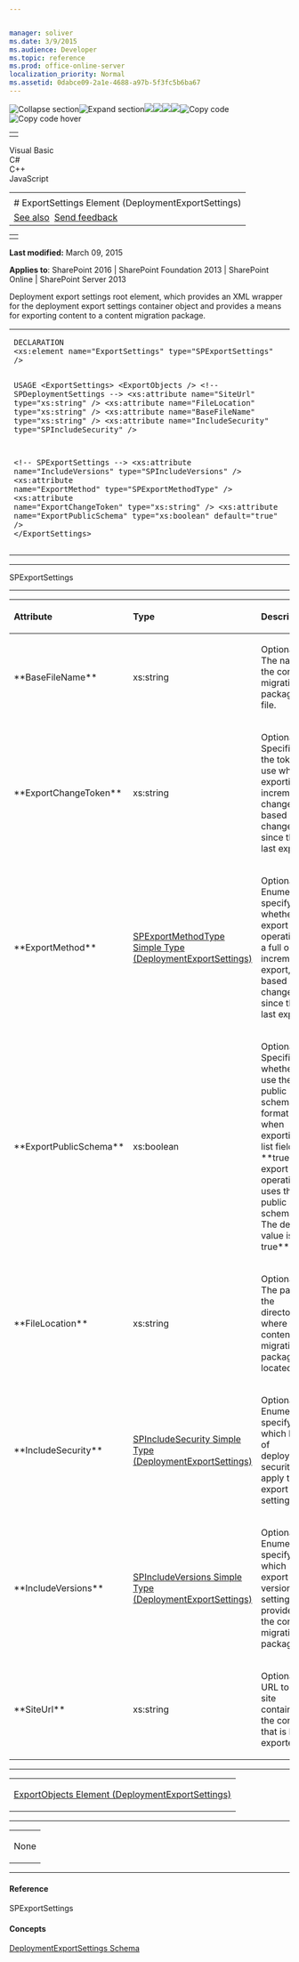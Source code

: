 ```yaml
---


manager: soliver
ms.date: 3/9/2015
ms.audience: Developer
ms.topic: reference
ms.prod: office-online-server
localization_priority: Normal
ms.assetid: 0dabce09-2a1e-4688-a97b-5f3fc5b6ba67
---
```


![Collapse
section](../icons/collapse_all.gif "Collapse section")![Expand
section](../icons/expand_all.gif "Expand section")![](../icons/collapse_all.gif)![](../icons/expand_all.gif)![](../icons/dropdown.gif)![](../icons/dropdownHover.gif)![Copy
code](../icons/copycode.gif "Copy code")![Copy code
hover](../icons/copycodeHighlight.gif "Copy code hover")
<table>
<tbody>
<tr class="odd">
<td align="left"></td>
</tr>
</tbody>
</table>

Visual Basic  
C\#  
C++  
JavaScript  

<table>
<tbody>
<tr class="odd">
<td align="left"><span id="runningHeaderText"></span></td>
</tr>
<tr class="even">
<td align="left"># ExportSettings Element (DeploymentExportSettings)</td>
</tr>
<tr class="odd">
<td align="left"><a href="#seeAlsoToggle">See also</a>  <span id="headfeedbackarea" class="feedbackhead"><a href="javascript:SubmitFeedback(&#39;docthis@Microsoft.com&#39;,&#39;&#39;,&#39;&#39;,&#39;&#39;,&#39;1.0.18082.1225&#39;,&#39;%0\dThank%20you%20for%20your%20feedback.%20The%20developer%20writing%20teams%20use%20your%20feedback%20to%20improve%20documentation.%20While%20we%20are%20reviewing%20your%20feedback,%20we%20may%20send%20you%20e-mail%20to%20ask%20for%20clarification%20or%20feedback%20on%20a%20solution.%20We%20do%20not%20use%20your%20e-mail%20address%20for%20any%20other%20purpose%20and%20we%20delete%20it%20after%20we%20finish%20our%20review.%0\AFor%20further%20information%20about%20the%20privacy%20policies%20of%20Microsoft,%20please%20see%20http://privacy.microsoft.com/en-us/default.aspx.%0\A%0\d&#39;,&#39;Customer%20feedback&#39;);">Send feedback</a></span></td>
</tr>
</tbody>
</table>

<table>
<colgroup>
<col width="100%" />
</colgroup>
<tbody>
<tr class="odd">
<td align="left"></td>
</tr>
</tbody>
</table>

**Last modified:** March 09, 2015

**Applies to**: SharePoint 2016 | SharePoint Foundation 2013 |
SharePoint Online | SharePoint Server 2013

Deployment export settings root element, which provides an XML wrapper
for the deployment export settings container object and provides a means
for exporting content to a content migration package.

<span codelanguage="other"></span>
<table>
<colgroup>
<col width="100%" />
</colgroup>
<tbody>
<tr class="odd">
<td align="left"><pre><code>DECLARATION
&lt;xs:element name=&quot;ExportSettings&quot; type=&quot;SPExportSettings&quot; /&gt;

USAGE
&lt;ExportSettings&gt;
        &lt;ExportObjects /&gt;
&lt;!-- SPDeploymentSettings --&gt;
        &lt;xs:attribute name=&quot;SiteUrl&quot; type=&quot;xs:string&quot; /&gt;
        &lt;xs:attribute name=&quot;FileLocation&quot; type=&quot;xs:string&quot; /&gt;
        &lt;xs:attribute name=&quot;BaseFileName&quot; type=&quot;xs:string&quot; /&gt;
        &lt;xs:attribute name=&quot;IncludeSecurity&quot; type=&quot;SPIncludeSecurity&quot; /&gt;

&lt;!-- SPExportSettings --&gt;
        &lt;xs:attribute name=&quot;IncludeVersions&quot; type=&quot;SPIncludeVersions&quot; /&gt;
        &lt;xs:attribute name=&quot;ExportMethod&quot; type=&quot;SPExportMethodType&quot; /&gt;
        &lt;xs:attribute name=&quot;ExportChangeToken&quot; type=&quot;xs:string&quot; /&gt;
        &lt;xs:attribute name=&quot;ExportPublicSchema&quot; type=&quot;xs:boolean&quot; default=&quot;true&quot; /&gt;
&lt;/ExportSettings&gt;</code></pre></td>
</tr>
</tbody>
</table>


-----------------------------------------------------------------------------------------------------------------------------------------------------------------------------------------

<span sdata="cer"
target="T:Microsoft.SharePoint.Deployment.SPExportSettings"><span
class="nolink">SPExportSettings</span></span>


-----------------------------------------------------------------------------------------------------------------------------------------------------------------------------------------------

<table>
<colgroup>
<col width="33%" />
<col width="33%" />
<col width="33%" />
</colgroup>
<thead>
<tr class="header">
<th align="left"><p>Attribute</p></th>
<th align="left"><p>Type</p></th>
<th align="left"><p>Description</p></th>
</tr>
</thead>
<tbody>
<tr class="odd">
<td align="left"><p>**BaseFileName**</p></td>
<td align="left"><p>xs:string</p></td>
<td align="left"><p>Optional. The name of the content migration package file.</p></td>
</tr>
<tr class="even">
<td align="left"><p>**ExportChangeToken**</p></td>
<td align="left"><p>xs:string</p></td>
<td align="left"><p>Optional. Specifies the token to use when exporting incremental changes based on changes since the last export.</p></td>
</tr>
<tr class="odd">
<td align="left"><p>**ExportMethod**</p></td>
<td align="left"><p><span sdata="link"><a href="spexportmethodtype-simple-type-deploymentexportsettings.htm">SPExportMethodType Simple Type (DeploymentExportSettings)</a></span></p></td>
<td align="left"><p>Optional. Enumeration specifying whether the export operation is a full or incremental export, based on changes since the last export.</p></td>
</tr>
<tr class="even">
<td align="left"><p>**ExportPublicSchema**</p></td>
<td align="left"><p>xs:boolean</p></td>
<td align="left"><p>Optional. Specifies whether to use the public schema format when exporting a list field; **true</span> if the export operation uses the public schema. The default value is <span class="keyword">true**.</p></td>
</tr>
<tr class="odd">
<td align="left"><p>**FileLocation**</p></td>
<td align="left"><p>xs:string</p></td>
<td align="left"><p>Optional. The path to the directory where the content migration package is located.</p></td>
</tr>
<tr class="even">
<td align="left"><p>**IncludeSecurity**</p></td>
<td align="left"><p><span sdata="link"><a href="spincludesecurity-simple-type-deploymentexportsettings.htm">SPIncludeSecurity Simple Type (DeploymentExportSettings)</a></span></p></td>
<td align="left"><p>Optional. Enumeration specifying which level of deployment security to apply to the export settings.</p></td>
</tr>
<tr class="odd">
<td align="left"><p>**IncludeVersions**</p></td>
<td align="left"><p><span sdata="link"><a href="spincludeversions-simple-type-deploymentexportsettings.htm">SPIncludeVersions Simple Type (DeploymentExportSettings)</a></span></p></td>
<td align="left"><p>Optional. Enumeration specifying which export version settings to provide for the content migration package.</p></td>
</tr>
<tr class="even">
<td align="left"><p>**SiteUrl**</p></td>
<td align="left"><p>xs:string</p></td>
<td align="left"><p>Optional. URL to the site containing the content that is being exported.</p></td>
</tr>
</tbody>
</table>


---------------------------------------------------------------------------------------------------------------------------------------------------------------------------------------------------

<table>
<colgroup>
<col width="100%" />
</colgroup>
<tbody>
<tr class="odd">
<td align="left"><p><span sdata="link"><a href="exportobjects-element-deploymentexportsettings.htm">ExportObjects Element (DeploymentExportSettings)</a></span></p></td>
</tr>
</tbody>
</table>


----------------------------------------------------------------------------------------------------------------------------------------------------------------------------------------------------

<table>
<colgroup>
<col width="100%" />
</colgroup>
<tbody>
<tr class="odd">
<td align="left"><p>None</p></td>
</tr>
</tbody>
</table>


-------------------------------------------------------------------------------------------------------------------------------------------------------------------------------------------

#### Reference

<span sdata="cer"
target="T:Microsoft.SharePoint.Deployment.SPExportSettings"><span
class="nolink">SPExportSettings</span></span>

#### Concepts

[DeploymentExportSettings
Schema](deploymentexportsettings-schema.md)</span>








